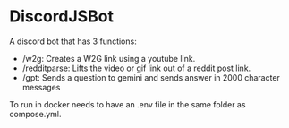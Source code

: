 # DiscordJSBot
A discord bot that has 3 functions:
- /w2g: Creates a W2G link using a youtube link.
- /redditparse: Lifts the video or gif link out of a reddit post link.
- /gpt: Sends a question to gemini and sends answer in 2000 character messages

To run in docker needs to have an .env file in the same folder as compose.yml.

  
